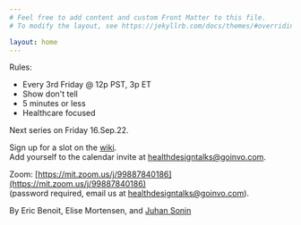 ```yaml
---
# Feel free to add content and custom Front Matter to this file.
# To modify the layout, see https://jekyllrb.com/docs/themes/#overriding-theme-defaults

layout: home
---
```


Rules:
- Every 3rd Friday @ 12p PST, 3p ET
- Show don't tell
- 5 minutes or less
- Healthcare focused

Next series on Friday 16.Sep.22.

Sign up for a slot on the [wiki](https://github.com/goinvo/HealthDesignTalks/wiki/Schedule).  
Add yourself to the calendar invite at <healthdesigntalks@goinvo.com>.

Zoom:
[https://mit.zoom.us/j/99887840186](https://mit.zoom.us/j/99887840186)  
(password required, email us at <healthdesigntalks@goinvo.com>).

By Eric Benoit, Elise Mortensen, and <a href="mailto:juhan@goinvo.com">Juhan Sonin</a>